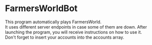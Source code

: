 # FarmersWorldBot
 This program automatically plays FarmersWorld.<br>
 It uses different server endpoints in case some of them are down. After launching the program, you will receive instructions on how to use it.<br>
 Don't forget to insert your accounts into the accounts array.
